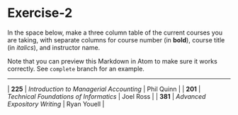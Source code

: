 # Exercise-2
In the space below, make a three column table of the current courses you are taking, with separate columns for course number (in **bold**), course title (in _italics_), and instructor name.

Note that you can preview this Markdown in Atom to make sure it works correctly. See `complete` branch for an example.

---

| **225** | _Introduction to Managerial Accounting_ | Phil Quinn |
| **201** | _Technical Foundations of Informatics_ | Joel Ross |
| **381** | _Advanced Expository Writing_ | Ryan Youell |
